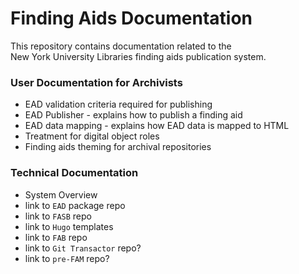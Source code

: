# Finding Aids Documentation

This repository contains documentation related to the  
New York University Libraries finding aids publication system.

### User Documentation for Archivists
* EAD validation criteria required for publishing
* EAD Publisher - explains how to publish a finding aid
* EAD data mapping - explains how EAD data is mapped to HTML
* Treatment for digital object roles
* Finding aids theming for archival repositories
    
### Technical Documentation
* System Overview
* link to `EAD` package repo
* link to `FASB` repo
* link to `Hugo` templates
* link to `FAB` repo
* link to `Git Transactor` repo?
* link to `pre-FAM` repo?
